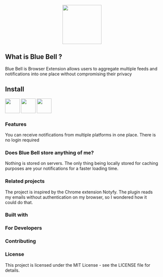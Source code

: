 
<p align="center">
<a href="https://chrome.google.com/webstore/detail/octo-linker/jlmafbaeoofdegohdhinkhilhclaklkp"><img src="https://raw.githubusercontent.com/midhunz/blue-bell-notifier/master/public/img/notification-bell-128.png" width="128"/></a
</p>

## What is Blue Bell ?

Blue Bell is Browser Extension allows users to aggregate multiple feeds and notifications into one place without compromising their privacy

## Install

<a href="https://chrome.google.com/webstore/detail/octolinker/jlmafbaeoofdegohdhinkhilhclaklkp"><img src="https://raw.githubusercontent.com/alrra/browser-logos/master/src/chrome/chrome_128x128.png" width="48" /></a>
<a href="https://addons.mozilla.org/en-US/firefox/addon/octolinker/"><img src="https://raw.githubusercontent.com/alrra/browser-logos/master/src/firefox/firefox_128x128.png" width="48" /></a>
<a href="https://apps.apple.com/app/octolinker/id1549308269"><img src="https://raw.githubusercontent.com/alrra/browser-logos/master/src/safari/safari_128x128.png" width="48" /></a>

### **Features**

You can receive notifications from multiple platforms in one place.
There is no login required


### Does Blue Bell store anything of me?
Nothing is stored on servers. The only thing being locally stored for caching purposes are your notifications for a faster loading time.

### Related projects

The project is inspired by the Chrome extension Notyfy. The plugin reads my emails without authentication on my browser, so I wondered how it could do that. 

### Built with

### For Developers

### Contributing

### License

This project is licensed under the MIT License - see the LICENSE file for details.

